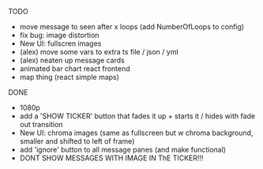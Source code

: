 TODO

- move message to seen after x loops (add NumberOfLoops to config)
- fix bug: image distortion
- New UI: fullscren images
- (alex) move some vars to extra ts file / json / yml
- (alex) neaten up message cards
- animated bar chart react frontend
- map thing (react simple maps)

DONE
- 1080p
- add a 'SHOW TICKER' button that fades it up + starts it / hides with fade out transition
- New UI: chroma images (same as fullscreen but w chroma background, smaller and shifted to left of frame)
- add 'ignore' button to all message panes (and make functional)
- DONT SHOW MESSAGES WITH IMAGE IN ThE TICKER!!!